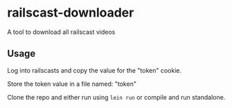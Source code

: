 # railscast-downloader

A tool to download all railscast videos

## Usage

Log into railscasts and copy the value for the "token" cookie.

Store the token value in a file named: "token"

Clone the repo and either run using `lein run` or compile and run standalone.